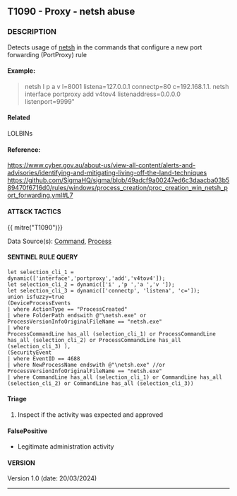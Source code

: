 ## T1090 - Proxy - netsh abuse

###  DESCRIPTION

Detects usage of [netsh](https://attack.mitre.org/software/S0108) in the commands that configure a new port forwarding (PortProxy) rule

#### Example:

> netsh I p a v l=8001 listena=127.0.0.1 connectp=80 c=192.168.1.1.
> netsh interface portproxy add v4tov4 listenaddress=0.0.0.0 listenport=9999"

#### Related
LOLBINs


#### Reference:

https://www.cyber.gov.au/about-us/view-all-content/alerts-and-advisories/identifying-and-mitigating-living-off-the-land-techniques
https://github.com/SigmaHQ/sigma/blob/49adcf9a00247ed6c3daacba03b589470f6716d0/rules/windows/process_creation/proc_creation_win_netsh_port_forwarding.yml#L7

####  ATT&CK TACTICS

{{ mitre("T1090")}}


Data Source(s): [Command](https://attack.mitre.org/datasources/DS0017), [Process](https://attack.mitre.org/datasources/DS0009/)

#### SENTINEL RULE QUERY

~~~
let selection_cli_1 = dynamic(['interface','portproxy','add','v4tov4']);
let selection_cli_2 = dynamic(['i' ,'p ','a ','v ']);
let selection_cli_3 = dynamic(['connectp', 'listena', 'c=']);
union isfuzzy=true 
(DeviceProcessEvents
| where ActionType == "ProcessCreated"
| where FolderPath endswith @"\netsh.exe" or ProcessVersionInfoOriginalFileName == "netsh.exe"
| where 
ProcessCommandLine has_all (selection_cli_1) or ProcessCommandLine has_all (selection_cli_2) or ProcessCommandLine has_all (selection_cli_3) ),
(SecurityEvent
| where EventID == 4688
| where NewProcessName endswith @"\netsh.exe" //or ProcessVersionInfoOriginalFileName == "netsh.exe"
| where CommandLine has_all (selection_cli_1) or CommandLine has_all (selection_cli_2) or CommandLine has_all (selection_cli_3))
~~~

#### Triage

1. Inspect if the activity was expected and approved

#### FalsePositive

- Legitimate administration activity

#### VERSION

Version 1.0 (date: 20/03/2024)

___
